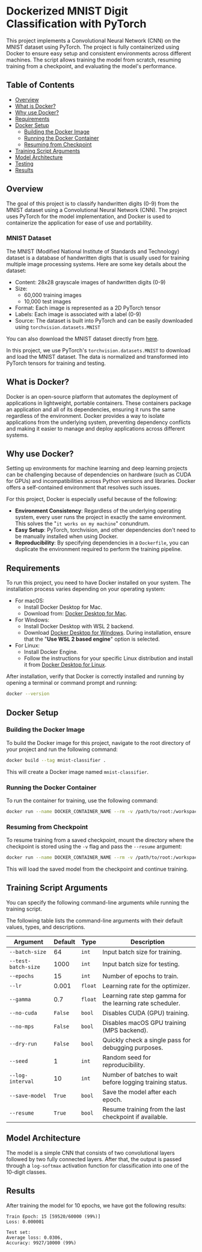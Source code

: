 # Dockerized MNIST Digit Classification with PyTorch

This project implements a Convolutional Neural Network (CNN) on the MNIST dataset using PyTorch. The project is fully containerized using Docker to ensure easy setup and consistent environments across different machines. The script allows training the model from scratch, resuming training from a checkpoint, and evaluating the model's performance.

## Table of Contents
- [Overview](#overview)
- [What is Docker?](#What-is-Docker?)
- [Why use Docker?](#Why-use-Docker?)
- [Requirements](#Requirements)
- [Docker Setup](#docker-setup)
  - [Building the Docker Image](#building-the-docker-image)
  - [Running the Docker Container](#running-the-docker-container)
  - [Resuming from Checkpoint](#resuming-from-checkpoint)
- [Training Script Arguments](#Training-Script-Arguments)
- [Model Architecture](#model-architecture)
- [Testing](#Testing)
- [Results](#results)

## Overview
The goal of this project is to classify handwritten digits (0-9) from the MNIST dataset using a Convolutional Neural Network (CNN). The project uses PyTorch for the model implementation, and Docker is used to containerize the application for ease of use and portability.

### MNIST Dataset
The MNIST (Modified National Institute of Standards and Technology) dataset is a database of handwritten digits that is usually used for training multiple image processing systems. Here are some key details about the dataset:

- Content: 28x28 grayscale images of handwritten digits (0-9)
- Size:
  - 60,000 training images
  - 10,000 test images
- Format: Each image is represented as a 2D PyTorch tensor
- Labels: Each image is associated with a label (0-9)
- Source: The dataset is built into PyTorch and can be easily downloaded using `torchvision.datasets.MNIST`

You can also download the MNIST dataset directly from [here](https://pytorch.org/vision/stable/datasets.html#mnist).

In this project, we use PyTorch's `torchvision.datasets.MNIST` to download and load the MNIST dataset. The data is normalized and transformed into PyTorch tensors for training and testing.


## What is Docker?

Docker is an open-source platform that automates the deployment of applications in lightweight, portable containers. These containers package an application and all of its dependencies, ensuring it runs the same regardless of the environment. Docker provides a way to isolate applications from the underlying system, preventing dependency conflicts and making it easier to manage and deploy applications across different systems.

## Why use Docker?

Setting up environments for machine learning and deep learning projects can be challenging because of dependencies on hardware (such as CUDA for GPUs) and incompatibilities across Python versions and libraries. Docker offers a self-contained environment that resolves such issues.

For this project, Docker is especially useful because of the following:

- **Environment Consistency**: Regardless of the underlying operating system, every user runs the project in exactly the same environment. This solves the "`it works on my machine`" conundrum.
- **Easy Setup**: PyTorch, torchvision, and other dependencies don't need to be manually installed when using Docker.
- **Reproducibility**: By specifying dependencies in a `Dockerfile`, you can duplicate the environment required to perform the training pipeline.


## Requirements
To run this project, you need to have Docker installed on your system. The installation process varies depending on your operating system:

- For macOS:
  - Install Docker Desktop for Mac.
  - Download from: [Docker Desktop for Mac](https://www.docker.com/products/docker-desktop).
- For Windows:
  - Install Docker Desktop with WSL 2 backend.
  - Download [Docker Desktop for Windows](https://desktop.docker.com/win/main/amd64/Docker%20Desktop%20Installer.exe?_gl=1*1c1toot*_gcl_au*MzY4MDUzNDQ5LjE3MjU5MDUxNTk.*_ga*MTQwOTc1NzA4My4xNzI1NDEyNzYx*_ga_XJWPQMJYHQ*MTcyNTkwNTE1OS4zLjEuMTcyNTkwNTMxMS4yMi4wLjA.). During installation, ensure that the "**Use WSL 2 based engine**" option is selected.
- For Linux:
  - Install Docker Engine.
  - Follow the instructions for your specific Linux distribution and install it from [Docker Desktop for Linux](https://docs.docker.com/desktop/install/linux/).

After installation, verify that Docker is correctly installed and running by opening a terminal or command prompt and running:

```bash
docker --version
```

## Docker Setup

### Building the Docker Image
To build the Docker image for this project, navigate to the root directory of your project and run the following command:

```bash
docker build --tag mnist-classifier .
```

This will create a Docker image named `mnist-classifier`.

### Running the Docker Container

To run the container for training, use the following command:

```bash
docker run --name DOCKER_CONTAINER_NAME --rm -v /path/to/root:/workspace mnist-classifier python /workspace/train.py
```

### Resuming from Checkpoint
To resume training from a saved checkpoint, mount the directory where the checkpoint is stored using the `-v` flag and pass the `--resume` argument:

```bash
docker run --name DOCKER_CONTAINER_NAME --rm -v /path/to/root:/workspace mnist-classifier python /workspace/train.py --resume
```
This will load the saved model from the checkpoint and continue training.

## Training Script Arguments

You can specify the following command-line arguments while running the training script.

The following table lists the command-line arguments with their default values, types, and descriptions.

| Argument             | Default | Type   | Description                                                       |
|----------------------|---------|--------|-------------------------------------------------------------------|
| `--batch-size`        | 64      | `int`  | Input batch size for training.                                     |
| `--test-batch-size`   | 1000    | `int`  | Input batch size for testing.                                      |
| `--epochs`            | 15      | `int`  | Number of epochs to train.                                         |
| `--lr`                | 0.001   | `float`| Learning rate for the optimizer.                                   |
| `--gamma`             | 0.7     | `float`| Learning rate step gamma for the learning rate scheduler.          |
| `--no-cuda`           | `False` | `bool` | Disables CUDA (GPU) training.                                      |
| `--no-mps`            | `False` | `bool` | Disables macOS GPU training (MPS backend).                         |
| `--dry-run`           | `False` | `bool` | Quickly check a single pass for debugging purposes.                |
| `--seed`              | 1       | `int`  | Random seed for reproducibility.                                   |
| `--log-interval`      | 10      | `int`  | Number of batches to wait before logging training status.          |
| `--save-model`        | `True`  | `bool` | Save the model after each epoch.                                   |
| `--resume`            | `True`  | `bool` | Resume training from the last checkpoint if available.             |



## Model Architecture

The model is a simple CNN that consists of two convolutional layers followed by two fully connected layers. After that, the output is passed through a `log-softmax` activation function for classification into one of the 10-digit classes.


## Results

After training the model for 10 epochs, we have got the following results: 

```
Train Epoch: 15 [59520/60000 (99%)]     
Loss: 0.000001

Test set: 
Average loss: 0.0306, 
Accuracy: 9927/10000 (99%)
```
